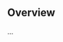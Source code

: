 <!-- Note: Please must use one of our issue templates to file an issue! 🛑 -->
<!-- 👉 https://github.com/JoshuaKGoldberg/cached-factory/issues/new/choose 👈 -->
<!-- **Issues that should have been filed with a template will be closed without action, and we will ask you to use a template.** -->

<!-- This blank issue template is only for issues that don't fit any of the templates. -->

## Overview

...
